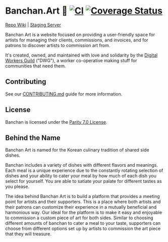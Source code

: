 # Banchan.Art 🎨 [![CI](https://github.com/BanchanArt/banchan/actions/workflows/webapp.yaml/badge.svg)](https://github.com/BanchanArt/banchan/actions/workflows/webapp.yaml) [![Coverage Status](https://coveralls.io/repos/github/BanchanArt/banchan/badge.svg?branch=main)](https://coveralls.io/github/BanchanArt/banchan?branch=main)

[Repo Wiki](https://github.com/digitalworkersguild/banchan/wiki) | [Staging Server](https://dev.banchan.art/)

Banchan Art is a website focused on providing a user-friendly space for
artists for managing their clients, commissions, and invoices, and for patrons
to discover artists to commission art from.

It's created, owned, and maintained with love and solidarity by the [Digital
Workers Guild](https://www.dwg.dev/) ("DWG"), a worker co-operative making
stuff for communities that need them.

## Contributing

See our [CONTRIBUTING.md](CONTRIBUTING.md) guide for more information.

## License

Banchan is licensed under the [Parity 7.0 License](LICENSE.md).

## Behind the Name

Banchan Art is named for the Korean culinary tradition of shared side dishes.

Banchan includes a variety of dishes with different flavors and meanings. Each
meal is a unique experience due to the constantly rotating selection of dishes
and your ability to cater your meal by how much of each dish you select for
yourself. You are able to satiate your palate for different tastes as you
please.

The idea behind Banchan Art is to build a platform that provides a meeting
point for artists and their supporters. This is a place where both artists and
their patrons can customize their experience in a mutually beneficial and
harmonious way. Our ideal for the platform is to make it easy and enjoyable to
commission a custom piece of art for both sides. Similar to choosing different
amounts of banchan to cater a meal to your taste, supporters can choose from
different options set up by artists to commission the art piece that they will
treasure.
